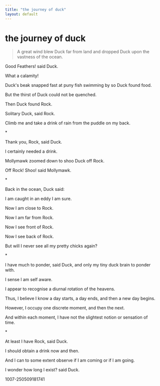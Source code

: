 ```yaml
---
title: "the journey of duck"
layout: default
---
```


# the journey of duck    
  
> A great wind blew Duck far from land and dropped Duck upon the vastness of the ocean.    
  
Good Feathers! said Duck.    
  
What a calamity!     
  
Duck's beak snapped fast at puny fish swimming by so Duck found food.    
  
But the thirst of Duck could not be quenched.    
  
Then Duck found Rock.    
  
Solitary Duck, said Rock.    
  
Climb me and take a drink of rain from the puddle on my back.    
  
\*  
  
Thank you, Rock, said Duck.    
  
I certainly needed a drink.    
  
Mollymawk zoomed down to shoo Duck off Rock.    
  
Off Rock! Shoo! said Mollymawk.    
  
\*  
  
Back in the ocean, Duck said:    
  
I am caught in an eddy I am sure.    
  
Now I am close to Rock.    
  
Now I am far from Rock.  
  
Now I see front of Rock.    
  
Now I see back of Rock.    
  
But will I never see all my pretty chicks again?    
  
\*  
  
I have much to ponder, said Duck, and only my tiny duck brain to ponder with.    
  
I sense I am self aware.    
  
I appear to recognise a diurnal rotation of the heavens.    
  
Thus, I believe I know a day starts, a day ends, and then a new day begins.    
  
However, I occupy one discrete moment, and then the next.  
  
And within each moment, I have not the slightest notion or sensation of time.    
  
\*  
  
At least I have Rock, said Duck.    
  
I should obtain a drink now and then.    
  
And I can to some extent observe if I am coming or if I am going.    
  
I wonder how long I exist? said Duck.    
  
  
  
  
  
1007-250509181741  
